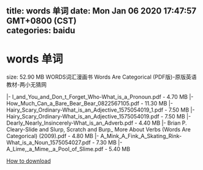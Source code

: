 
title: words 单词
date: Mon Jan 06 2020 17:47:57 GMT+0800 (CST)    
categories: baidu
---

# words 单词
size: 52.90 MB
 WORDS词汇漫画书 Words Are Categorical (PDF版)-原版英语教材-两小无猜网
 
|- I_and_You_and_Don_t_Forget_Who-What_is_a_Pronoun.pdf - 4.70 MB
|- How_Much_Can_a_Bare_Bear_Bear_0822567105.pdf - 11.30 MB
|- Hairy_Scary_Ordinary-What_is_an_Adjective_1575054019_1.pdf - 7.50 MB
|- Hairy_Scary_Ordinary-What_is_an_Adjective_1575054019.pdf - 7.50 MB
|- Dearly_Nearly_Insincerely-What_is_an_Adverb.pdf - 4.40 MB
|- Brian P. Cleary-Slide and Slurp, Scratch and Burp_ More About Verbs (Words Are Categorical) (2009).pdf - 4.80 MB
|- A_Mink_A_Fink_A_Skating_Rink-What_is_a_Noun_1575054027.pdf - 7.30 MB
|- A_Lime,_a_Mime,_a_Pool_of_Slime.pdf - 5.40 MB

[How to download](https://bpcam.bemobtrk.com/go/2ceec3aa-1ca2-46d6-b9ff-aaa5c184517c?jno=4516)